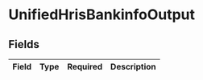 # UnifiedHrisBankinfoOutput


## Fields

| Field       | Type        | Required    | Description |
| ----------- | ----------- | ----------- | ----------- |